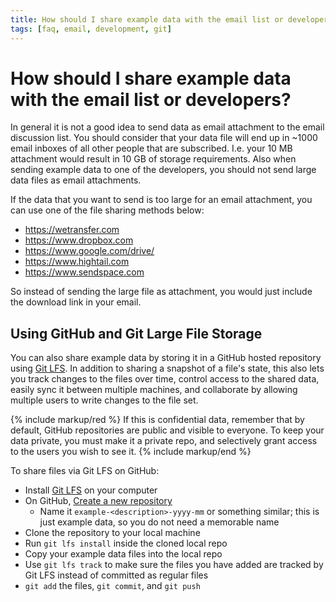 ```yaml
---
title: How should I share example data with the email list or developers?
tags: [faq, email, development, git]
---
```


# How should I share example data with the email list or developers?

In general it is not a good idea to send data as email attachment to the email discussion list. You should consider that your data file will end up in ~1000 email inboxes of all other people that are subscribed. I.e. your 10 MB attachment would result in 10 GB of storage requirements. Also when sending example data to one of the developers, you should not send large data files as email attachments.

If the data that you want to send is too large for an email attachment, you can use one of the file sharing methods below:

- <https://wetransfer.com>
- <https://www.dropbox.com>
- <https://www.google.com/drive/>
- <https://www.hightail.com>
- <https://www.sendspace.com>

So instead of sending the large file as attachment, you would just include the download link in your email.

## Using GitHub and Git Large File Storage

You can also share example data by storing it in a GitHub hosted repository using [Git LFS](https://git-lfs.github.com/). In addition to sharing a snapshot of a file's state, this also lets you track changes to the files over time, control access to the shared data, easily sync it between multiple machines, and collaborate by allowing multiple users to write changes to the file set.

{% include markup/red %}
If this is confidential data, remember that by default, GitHub repositories are public and visible to everyone. To keep your data private, you must make it a private repo, and selectively grant access to the users you wish to see it.
{% include markup/end %}

To share files via Git LFS on GitHub:

- Install [Git LFS](https://git-lfs.github.com/) on your computer
- On GitHub, [Create a new repository](https://github.com/new)
  - Name it `example-<description>-yyyy-mm` or something similar; this is just example data, so you do not need a memorable name
- Clone the repository to your local machine
- Run `git lfs install` inside the cloned local repo
- Copy your example data files into the local repo
- Use `git lfs track` to make sure the files you have added are tracked by Git LFS instead of committed as regular files
- `git add` the files, `git commit`, and `git push`
